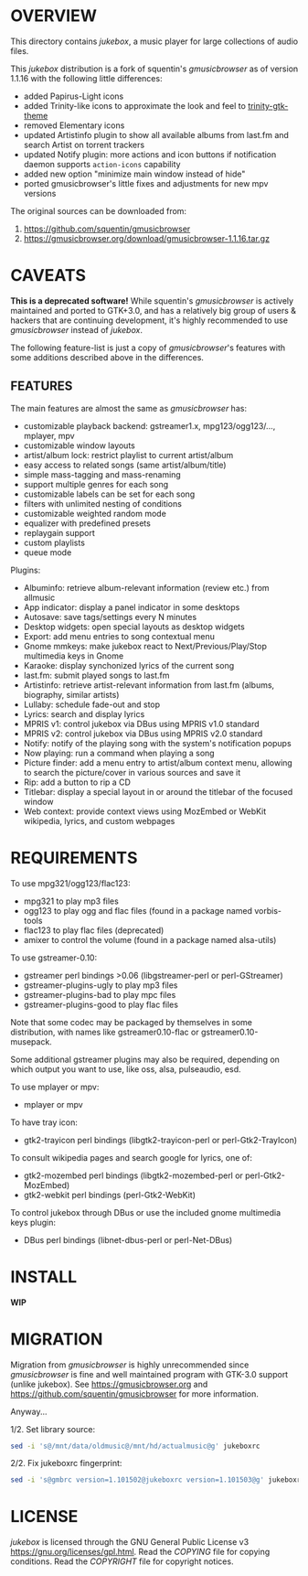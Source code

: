 OVERVIEW
========

This directory contains *jukebox*, a music player for large collections
of audio files.

This *jukebox* distribution is a fork of squentin's *gmusicbrowser* as
of version 1.1.16 with the following little differences:
  * added Papirus-Light icons
  * added Trinity-like icons to approximate the look and feel to
    [trinity-gtk-theme](https://github.com/zeppe-lin/trinity-gtk-theme)
  * removed Elementary icons
  * updated Artistinfo plugin to show all available albums from last.fm
    and search Artist on torrent trackers
  * updated Notify plugin: more actions and icon buttons if notification
    daemon supports `action-icons` capability
  * added new option "minimize main window instead of hide"
  * ported gmusicbrowser's little fixes and adjustments for new mpv
    versions

The original sources can be downloaded from:
  1. https://github.com/squentin/gmusicbrowser
  2. https://gmusicbrowser.org/download/gmusicbrowser-1.1.16.tar.gz


CAVEATS
=======

**This is a deprecated software!**
While squentin's *gmusicbrowser* is actively maintained and ported to
GTK+3.0, and has a relatively big group of users & hackers that are
continuing development, it's highly recommended to use *gmusicbrowser*
instead of *jukebox*.

The following feature-list is just a copy of *gmusicbrowser*'s features
with some additions described above in the differences.


FEATURES
--------
The main features are almost the same as *gmusicbrowser* has:
  * customizable playback backend:
    gstreamer1.x, mpg123/ogg123/..., mplayer, mpv
  * customizable window layouts
  * artist/album lock: restrict playlist to current artist/album
  * easy access to related songs (same artist/album/title)
  * simple mass-tagging and mass-renaming
  * support multiple genres for each song
  * customizable labels can be set for each song
  * filters with unlimited nesting of conditions
  * customizable weighted random mode
  * equalizer with predefined presets
  * replaygain support
  * custom playlists
  * queue mode

Plugins:
  * Albuminfo: retrieve album-relevant information (review etc.) from
    allmusic
  * App indicator: display a panel indicator in some desktops
  * Autosave: save tags/settings every N minutes
  * Desktop widgets: open special layouts as desktop widgets
  * Export: add menu entries to song contextual menu
  * Gnome mmkeys: make jukebox react to Next/Previous/Play/Stop
    multimedia keys in Gnome
  * Karaoke: display synchonized lyrics of the current song
  * last.fm: submit played songs to last.fm
  * Artistinfo: retrieve artist-relevant information from last.fm
    (albums, biography, similar artists)
  * Lullaby: schedule fade-out and stop
  * Lyrics: search and display lyrics
  * MPRIS v1: control jukebox via DBus using MPRIS v1.0 standard
  * MPRIS v2: control jukebox via DBus using MPRIS v2.0 standard
  * Notify: notify of the playing song with the system's notification
    popups
  * Now playing: run a command when playing a song
  * Picture finder: add a menu entry to artist/album context menu,
    allowing to search the picture/cover in various sources and save
    it
  * Rip: add a button to rip a CD
  * Titlebar: display a special layout in or around the titlebar of the
    focused window
  * Web context: provide context views using MozEmbed or WebKit
    wikipedia, lyrics, and custom webpages


REQUIREMENTS
============

To use mpg321/ogg123/flac123:
  * mpg321 to play mp3 files
  * ogg123 to play ogg and flac files (found in a package named
    vorbis-tools
  * flac123 to play flac files (deprecated)
  * amixer to control the volume (found in a package named alsa-utils)

To use gstreamer-0.10:
  * gstreamer perl bindings >0.06 (libgstreamer-perl or perl-GStreamer)
  * gstreamer-plugins-ugly to play mp3 files
  * gstreamer-plugins-bad to play mpc files
  * gstreamer-plugins-good to play flac files

  Note that some codec may be packaged by themselves in some
  distribution, with names like gstreamer0.10-flac or
  gstreamer0.10-musepack.

  Some additional gstreamer plugins may also be required, depending
  on which output you want to use, like oss, alsa, pulseaudio, esd.

To use mplayer or mpv:
  * mplayer or mpv

To have tray icon:
  * gtk2-trayicon perl bindings (libgtk2-trayicon-perl or
    perl-Gtk2-TrayIcon)

To consult wikipedia pages and search google for lyrics, one of:
  * gtk2-mozembed perl bindings (libgtk2-mozembed-perl or
    perl-Gtk2-MozEmbed)
  * gtk2-webkit perl bindings (perl-Gtk2-WebKit)

To control jukebox through DBus or use the included gnome multimedia
keys plugin:
  * DBus perl bindings (libnet-dbus-perl or perl-Net-DBus)


INSTALL
=======

**WIP**


MIGRATION
=========

Migration from *gmusicbrowser* is highly unrecommended since
*gmusicbrowser* is fine and well maintained program with GTK-3.0 support
(unlike jukebox).  See https://gmusicbrowser.org and
https://github.com/squentin/gmusicbrowser for more information.

Anyway...

1/2. Set library source:
```sh
sed -i 's@/mnt/data/oldmusic@/mnt/hd/actualmusic@g' jukeboxrc
```

2/2. Fix jukeboxrc fingerprint:
```sh
sed -i 's@gmbrc version=1.101502@jukeboxrc version=1.101503@g' jukeboxrc
```


LICENSE
=======

*jukebox* is licensed through the GNU General Public License v3
<https://gnu.org/licenses/gpl.html>.
Read the *COPYING* file for copying conditions.
Read the *COPYRIGHT* file for copyright notices.
